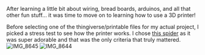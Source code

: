 After learning a little bit about wiring, bread boards, arduinos, and all that other fun stuff... it was time to move on to learning how to use a 
3D printer!  

Before selecting one of the thingiverse/printable files for my actual project, I picked a stress test to see how the printer works. I chose [this spider](https://www.printables.com/model/299185-spiders-web-a-3d-printer-stress-test) as it was super adorable and that was the only criteria that truly mattered. 
![IMG_8645](https://github.com/user-attachments/assets/c7e93766-68af-4768-a326-bca33a9a21cc)
![IMG_8644](https://github.com/user-attachments/assets/91178877-e4f1-4e00-9ee6-9988e5c62352)
